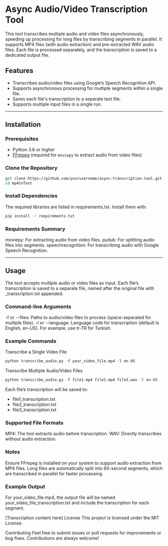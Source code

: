 # Async Audio/Video Transcription Tool

This tool transcribes multiple audio and video files asynchronously, speeding up processing for long files by transcribing segments in parallel. It supports MP4 files (with audio extraction) and pre-extracted WAV audio files. Each file is processed separately, and the transcription is saved to a dedicated output file.

## Features
- Transcribes audio/video files using Google’s Speech Recognition API.
- Supports asynchronous processing for multiple segments within a single file.
- Saves each file's transcription to a separate text file.
- Supports multiple input files in a single run.


____
## Installation

### Prerequisites
- Python 3.6 or higher
- [FFmpeg](https://ffmpeg.org/download.html) (required for `moviepy` to extract audio from video files)

### Clone the Repository
```bash
git clone https://github.com/yourusername/async-transcription-tool.git
cd mp4toText
```

### Install Dependencies
The required libraries are listed in requirements.txt. Install them with:

```bash 
pip install -r requirements.txt
```

### Requirements Summary
moviepy: For extracting audio from video files.
pydub: For splitting audio files into segments.
speechrecognition: For transcribing audio with Google Speech Recognition.


_____
## Usage
The tool accepts multiple audio or video files as input. Each file’s transcription is saved to a separate file, named after the original file with _transcription.txt appended.

### Command-line Arguments
-f or --files: Paths to audio/video files to process (space-separated for multiple files).
-l or --language: Language code for transcription (default is English, en-US). For example, use tr-TR for Turkish.

### Example Commands
Transcribe a Single Video File

```python
python transcribe_audio.py -f your_video_file.mp4 -l en-US
```
Transcribe Multiple Audio/Video Files
```python
python transcribe_audio.py -f file1.mp4 file2.mp4 file3.wav -l en-US
```
Each file’s transcription will be saved to:

- file1_transcription.txt
- file2_transcription.txt
- file3_transcription.txt

### Supported File Formats
MP4: The tool extracts audio before transcription.
WAV: Directly transcribes without audio extraction.

### Notes
Ensure FFmpeg is installed on your system to support audio extraction from MP4 files.
Long files are automatically split into 60-second segments, which are transcribed in parallel for faster processing.

### Example Output
For your_video_file.mp4, the output file will be named your_video_file_transcription.txt and include the transcription for each segment.


[Transcription content here]
License
This project is licensed under the MIT License.

Contributing
Feel free to submit issues or pull requests for improvements or bug fixes. Contributions are always welcome!
